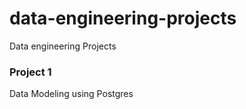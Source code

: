 # data-engineering-projects
Data engineering Projects

### Project 1

Data Modeling using Postgres


